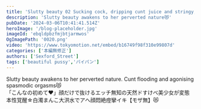 ```yaml
---
title: 'Slutty beauty 02 Sucking cock, dripping cunt juice and stringy, perverted nature exposed'
description: 'Slutty beauty awakens to her perverted nature😻'
pubDate: '2024-03-06T10:41:41.514Z'
heroImage: '/blog-placeholder.jpg'
imageId: 'ebqldpbzfmjbtjarmwos'
OgImagePath: '0020.png'
video: 'https://www.tokyomotion.net/embed/b16749f98f310e99807d'
categories: ['本編無修正']
authors: ['Sexford_Street']
tags: ['beautiful pussy','パイパン']
---
```


Slutty beauty awakens to her perverted nature. Cunt flooding and agonising spasmodic orgasms😻<br>
「こんなの初めて♥」顔だけで抜けるエッチ無知の天然ドすけべ美少女が変態本性覚醒☆白濁まんこ大洪水でアへ顔悶絶痙攣イキ【モザ無】😻<br>